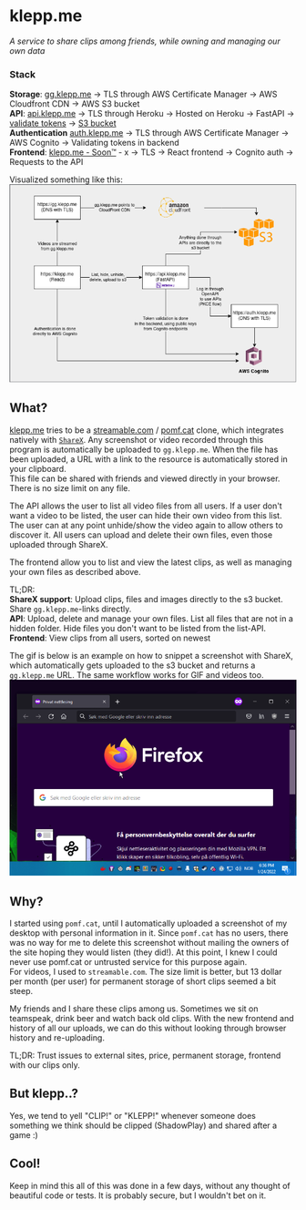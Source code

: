 # klepp.me
*A service to share clips among friends, while owning and managing our own data*  

### Stack

**Storage**: [gg.klepp.me](https://gg.klepp.me) -> TLS through AWS Certificate Manager -> AWS Cloudfront CDN -> AWS S3 bucket    
**API**: [api.klepp.me](https://api.klepp.me/docs) -> TLS through Heroku -> Hosted on Heroku -> FastAPI -> [validate tokens](app/api/security.py) -> [S3 bucket](app/api/api_v1/endpoints/file.py)    
**Authentication** [auth.klepp.me](https://auth.klepp.me) -> TLS through AWS Certificate Manager -> AWS Cognito -> Validating tokens in backend  
**Frontend**: [klepp.me -  Soon™](https://klepp.me) - x -> TLS -> React frontend -> Cognito auth -> Requests to the API

Visualized something like this:  
![visualized stack](klepp.png)

## What?
[klepp.me](https://klepp.me) tries to be a [streamable.com](https://streamable.com/) / [pomf.cat](https://pomf.cat/) clone, 
which integrates natively with [`ShareX`](https://getsharex.com/). 
Any screenshot or video recorded through this program is automatically be uploaded to `gg.klepp.me`. When the file has been
uploaded, a URL with a link to the resource is automatically stored in your clipboard.  
This file can be shared with friends and viewed directly in your browser. There is no size limit on any file.

The API allows the user to list all video files from all users. If a user don't want a video to be listed, the user can hide their own video from this list.
The user can at any point unhide/show the video again to allow others to discover it. All users can upload and delete their own files, even those
uploaded through ShareX. 

The frontend allow you to list and view the latest clips, as well as managing your own files as described above.

TL;DR:   
**ShareX support**: Upload clips, files and images directly to the s3 bucket. Share `gg.klepp.me`-links directly.  
**API**: Upload, delete and manage your own files. List all files that are not in a hidden folder. Hide files you don't want to be listed from the list-API.  
**Frontend**: View clips from all users, sorted on newest  

The gif is below is an example on how to snippet a screenshot with ShareX, which automatically gets uploaded to the s3 bucket and returns a `gg.klepp.me` URL. The same workflow
works for GIF and videos too.
![example gif](example.gif)


## Why?

I started using `pomf.cat`, until I automatically uploaded a screenshot of my desktop with personal information in it. 
Since `pomf.cat` has no users, there was no way for me to delete this screenshot without mailing the owners of the site hoping they would listen (they did!). 
At this point, I knew I could never use pomf.cat or untrusted service for this purpose again.  
For videos, I used to `streamable.com`. The size limit is better, but 13 dollar per month (per user) for permanent
storage of short clips seemed a bit steep. 

My friends and I share these clips among us. Sometimes we sit on teamspeak, drink beer and watch back old clips. With the new frontend
and history of all our uploads, we can do this without looking through browser history and re-uploading.

TL;DR: Trust issues to external sites, price, permanent storage, frontend with our clips only. 

## But klepp..?
Yes, we tend to yell "CLIP!" or "KLEPP!" whenever someone does something we think should be clipped (ShadowPlay) and shared after a game :)

## Cool!
Keep in mind this all of this was done in a few days, without any thought of beautiful code or tests. 
It is probably secure, but I wouldn't bet on it. 
